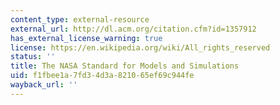 ```yaml
---
content_type: external-resource
external_url: http://dl.acm.org/citation.cfm?id=1357912
has_external_license_warning: true
license: https://en.wikipedia.org/wiki/All_rights_reserved
status: ''
title: The NASA Standard for Models and Simulations
uid: f1fbee1a-7fd3-4d3a-8210-65ef69c944fe
wayback_url: ''
---
```

